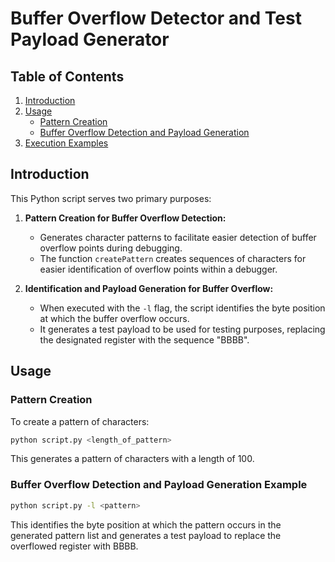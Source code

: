 # Buffer Overflow Detector and Test Payload Generator

## Table of Contents
1. [Introduction](#introduction)
2. [Usage](#usage)
    - [Pattern Creation](#pattern-creation)
    - [Buffer Overflow Detection and Payload Generation](#buffer-overflow-detection-and-payload-generation)
3. [Execution Examples](#execution-examples)

## Introduction

This Python script serves two primary purposes:

1. **Pattern Creation for Buffer Overflow Detection:**
   - Generates character patterns to facilitate easier detection of buffer overflow points during debugging.
   - The function `createPattern` creates sequences of characters for easier identification of overflow points within a debugger.

2. **Identification and Payload Generation for Buffer Overflow:**
   - When executed with the `-l` flag, the script identifies the byte position at which the buffer overflow occurs.
   - It generates a test payload to be used for testing purposes, replacing the designated register with the sequence "BBBB".

## Usage

### Pattern Creation

To create a pattern of characters:

```bash
python script.py <length_of_pattern>
```

This generates a pattern of characters with a length of 100.

### Buffer Overflow Detection and Payload Generation Example

```bash
python script.py -l <pattern>
```

This identifies the byte position at which the pattern occurs in the generated pattern list and generates a test payload to replace the overflowed register with BBBB.